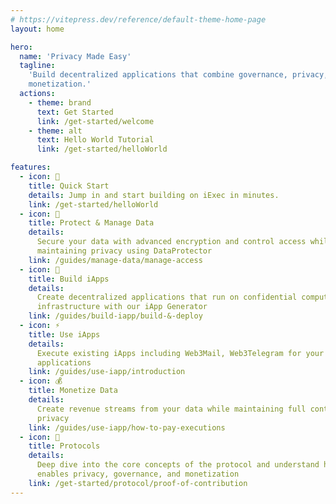 ```yaml
---
# https://vitepress.dev/reference/default-theme-home-page
layout: home

hero:
  name: 'Privacy Made Easy'
  tagline:
    'Build decentralized applications that combine governance, privacy, and
    monetization.'
  actions:
    - theme: brand
      text: Get Started
      link: /get-started/welcome
    - theme: alt
      text: Hello World Tutorial
      link: /get-started/helloWorld

features:
  - icon: 🚀
    title: Quick Start
    details: Jump in and start building on iExec in minutes.
    link: /get-started/helloWorld
  - icon: 🔐
    title: Protect & Manage Data
    details:
      Secure your data with advanced encryption and control access while
      maintaining privacy using DataProtector
    link: /guides/manage-data/manage-access
  - icon: 🤖
    title: Build iApps
    details:
      Create decentralized applications that run on confidential computing
      infrastructure with our iApp Generator
    link: /guides/build-iapp/build-&-deploy
  - icon: ⚡
    title: Use iApps
    details:
      Execute existing iApps including Web3Mail, Web3Telegram for your
      applications
    link: /guides/use-iapp/introduction
  - icon: 💰
    title: Monetize Data
    details:
      Create revenue streams from your data while maintaining full control and
      privacy
    link: /guides/use-iapp/how-to-pay-executions
  - icon: 🧠
    title: Protocols
    details:
      Deep dive into the core concepts of the protocol and understand how iExec
      enables privacy, governance, and monetization
    link: /get-started/protocol/proof-of-contribution
---
```

